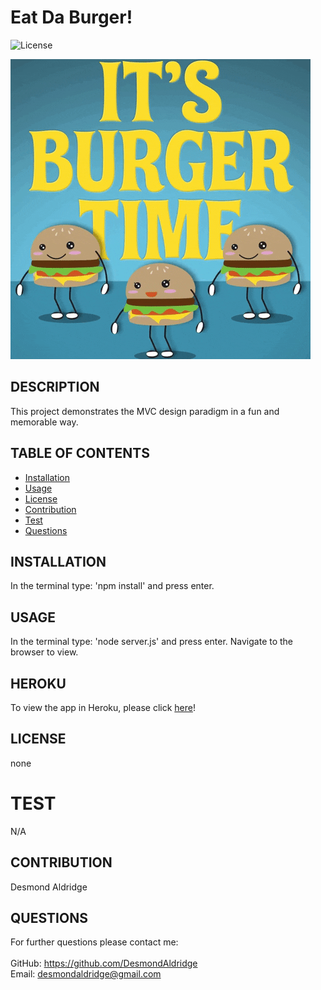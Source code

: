 # Eat Da Burger!
  ![License](https://img.shields.io/badge/LICENSE-none-blue)

![burgers](./public/assets/img/burger.gif)

## DESCRIPTION
This project demonstrates the MVC design paradigm in a fun and memorable way.


## TABLE OF CONTENTS
  - [Installation](#installation)
  - [Usage](#usage)
  - [License](#license)
  - [Contribution](#contribution)
  - [Test](#test)
  - [Questions](#questions)

## INSTALLATION
In the terminal type: 'npm install' and press enter. 

## USAGE
In the terminal type: 'node server.js' and press enter. Navigate to the browser to view.

## HEROKU
To view the app in Heroku, please click <a href= "https://frozen-atoll-59240.herokuapp.com/">here</a>!

## LICENSE
none

# TEST
N/A

## CONTRIBUTION
Desmond Aldridge

## QUESTIONS
For further questions please contact me:
<br>
<br>
GitHub: https://github.com/DesmondAldridge
<br>
Email: desmondaldridge@gmail.com